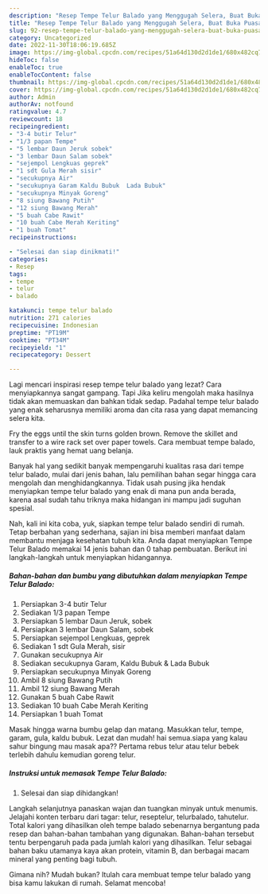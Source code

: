 ```yaml
---
description: "Resep Tempe Telur Balado yang Menggugah Selera, Buat Buka Puasa Sempurna"
title: "Resep Tempe Telur Balado yang Menggugah Selera, Buat Buka Puasa Sempurna"
slug: 92-resep-tempe-telur-balado-yang-menggugah-selera-buat-buka-puasa-sempurna
category: Uncategorized
date: 2022-11-30T18:06:19.685Z
image: https://img-global.cpcdn.com/recipes/51a64d130d2d1de1/680x482cq70/tempe-telur-balado-foto-resep-utama.jpg
hideToc: false
enableToc: true
enableTocContent: false
thumbnail: https://img-global.cpcdn.com/recipes/51a64d130d2d1de1/680x482cq70/tempe-telur-balado-foto-resep-utama.jpg
cover: https://img-global.cpcdn.com/recipes/51a64d130d2d1de1/680x482cq70/tempe-telur-balado-foto-resep-utama.jpg
author: Admin
authorAv: notfound
ratingvalue: 4.7
reviewcount: 18
recipeingredient:
- "3-4 butir Telur"
- "1/3 papan Tempe"
- "5 lembar Daun Jeruk sobek"
- "3 lembar Daun Salam sobek"
- "sejempol Lengkuas geprek"
- "1 sdt Gula Merah sisir"
- "secukupnya Air"
- "secukupnya Garam Kaldu Bubuk  Lada Bubuk"
- "secukupnya Minyak Goreng"
- "8 siung Bawang Putih"
- "12 siung Bawang Merah"
- "5 buah Cabe Rawit"
- "10 buah Cabe Merah Keriting"
- "1 buah Tomat"
recipeinstructions:

- "Selesai dan siap dinikmati!"
categories:
- Resep
tags:
- tempe
- telur
- balado

katakunci: tempe telur balado 
nutrition: 271 calories
recipecuisine: Indonesian
preptime: "PT19M"
cooktime: "PT34M"
recipeyield: "1"
recipecategory: Dessert

---
```



Lagi mencari inspirasi resep tempe telur balado yang lezat? Cara menyiapkannya sangat gampang. Tapi Jika keliru mengolah maka hasilnya tidak akan memuaskan dan bahkan tidak sedap. Padahal tempe telur balado yang enak seharusnya memiliki aroma dan cita rasa yang dapat memancing selera kita.


Fry the eggs until the skin turns golden brown. Remove the skillet and transfer to a wire rack set over paper towels. Cara membuat tempe balado, lauk praktis yang hemat uang belanja.

Banyak hal yang sedikit banyak mempengaruhi kualitas rasa dari tempe telur balado, mulai dari jenis bahan, lalu pemilihan bahan segar hingga cara mengolah dan menghidangkannya. Tidak usah pusing jika hendak menyiapkan tempe telur balado yang enak di mana pun anda berada, karena asal sudah tahu triknya maka hidangan ini mampu jadi suguhan spesial.


Nah, kali ini kita coba, yuk, siapkan tempe telur balado sendiri di rumah. Tetap berbahan yang sederhana, sajian ini bisa memberi manfaat dalam membantu menjaga kesehatan tubuh kita. Anda dapat menyiapkan Tempe Telur Balado memakai 14 jenis bahan dan 0 tahap pembuatan. Berikut ini langkah-langkah untuk menyiapkan hidangannya.

<!--inarticleads1-->

##### Bahan-bahan dan bumbu yang dibutuhkan dalam menyiapkan Tempe Telur Balado:

1. Persiapkan 3-4 butir Telur
1. Sediakan 1/3 papan Tempe
1. Persiapkan 5 lembar Daun Jeruk, sobek
1. Persiapkan 3 lembar Daun Salam, sobek
1. Persiapkan sejempol Lengkuas, geprek
1. Sediakan 1 sdt Gula Merah, sisir
1. Gunakan secukupnya Air
1. Sediakan secukupnya Garam, Kaldu Bubuk &amp; Lada Bubuk
1. Persiapkan secukupnya Minyak Goreng
1. Ambil 8 siung Bawang Putih
1. Ambil 12 siung Bawang Merah
1. Gunakan 5 buah Cabe Rawit
1. Sediakan 10 buah Cabe Merah Keriting
1. Persiapkan 1 buah Tomat


Masak hingga warna bumbu gelap dan matang. Masukkan telur, tempe, garam, gula, kaldu bubuk. Lezat dan mudah! hai semua.siapa yang kalau sahur bingung mau masak apa?? Pertama rebus telur atau telur bebek terlebih dahulu kemudian goreng telur. 

<!--inarticleads2-->

##### Instruksi untuk memasak Tempe Telur Balado:


1. Selesai dan siap dihidangkan!

Langkah selanjutnya panaskan wajan dan tuangkan minyak untuk menumis. Jelajahi konten terbaru dari tagar: telur, reseptelur, telurbalado, tahutelur. Total kalori yang dihasilkan oleh tempe balado sebenarnya bergantung pada resep dan bahan-bahan tambahan yang digunakan. Bahan-bahan tersebut tentu berpengaruh pada pada jumlah kalori yang dihasilkan. Telur sebagai bahan baku utamanya kaya akan protein, vitamin B, dan berbagai macam mineral yang penting bagi tubuh. 

Gimana nih? Mudah bukan? Itulah cara membuat tempe telur balado yang bisa kamu lakukan di rumah. Selamat mencoba!
